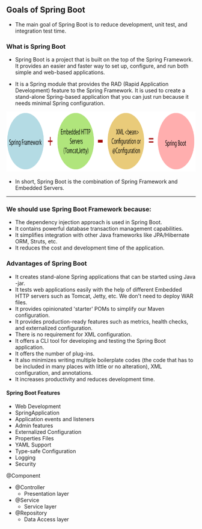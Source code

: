 ## Goals of Spring Boot
-  The main goal of Spring Boot is to reduce development, unit test, and integration test time. 

### What is Spring Boot

-  Spring Boot is a project that is built on the top of the Spring Framework. It provides an easier and faster way to set up, configure, and run both simple and web-based applications.

-  It is a Spring module that provides the RAD (Rapid Application Development) feature to the Spring Framework. It is used to create a stand-alone Spring-based application that you can just run because it needs minimal Spring configuration.

<img src="springBoot.PNG" height="160">

-  In short, Spring Boot is the combination of Spring Framework and Embedded Servers.

-----------------------------------

### We should use Spring Boot Framework because:

-  The dependency injection approach is used in Spring Boot.
-  It contains powerful database transaction management capabilities.
-  It simplifies integration with other Java frameworks like JPA/Hibernate ORM, Struts, etc.
-  It reduces the cost and development time of the application.

### Advantages of Spring Boot

-  It creates stand-alone Spring applications that can be started using Java -jar.
-  It tests web applications easily with the help of different Embedded HTTP servers such as Tomcat, Jetty, etc. We don't need to deploy WAR files.
-  It provides opinionated 'starter' POMs to simplify our Maven configuration.
-  It provides production-ready features such as metrics, health checks, and externalized configuration.
-  There is no requirement for XML configuration.
-  It offers a CLI tool for developing and testing the Spring Boot application.
-  It offers the number of plug-ins.
-  It also minimizes writing multiple boilerplate codes (the code that has to be included in many places with little or no alteration), XML configuration, and annotations.
-  It increases productivity and reduces development time.

#### Spring Boot Features

-  Web Development
-  SpringApplication
-  Application events and listeners
-  Admin features
-  Externalized Configuration
-  Properties Files
-  YAML Support
-  Type-safe Configuration
-  Logging
-  Security


@Component
-  @Controller
    -  Presentation layer
-  @Service
    -  Service layer
-  @Repository
    -  Data Access layer
